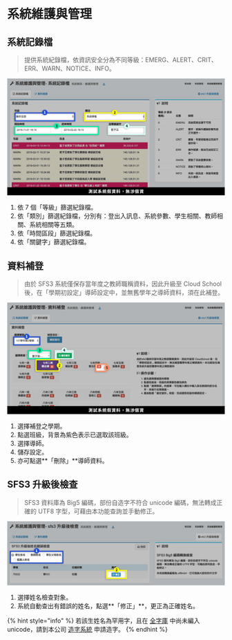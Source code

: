 # 系統維護與管理

## 系統記錄檔

> 提供系統紀錄檔，依資訊安全分為不同等級：EMERG、ALERT、CRIT、ERR、WARN、NOTICE、INFO。

![](../.gitbook/assets/system.png)

1. 依 7 個「等級」篩選紀錄檔。
2. 依「類別」篩選紀錄檔，分別有：登出入訊息、系統參數、學生相關、教師相關、系統相關等五類。
3. 依「時間區段」篩選紀錄檔。
4. 依「關鍵字」篩選紀錄檔。

## 資料補登

> 由於 SFS3 系統僅保存當年度之教師職稱資料，因此升級至 Cloud School 後，在「學期初設定」導師設定中，並無舊學年之導師資料，須在此補登。

![](../.gitbook/assets/system2.png)

1. 選擇補登之學期。
2. 點選班級，背景為紫色表示已選取該班級。
3. 選擇導師。
4. 儲存設定。
5. 亦可點選**「刪除」**導師資料。

## SFS3 升級後檢查

> SFS3 資料庫為 Big5 編碼，部份自造字不符合 unicode 編碼，無法轉成正確的 UTF8 字型，可藉由本功能查詢並手動修正。

![](../.gitbook/assets/system3.png)

1. 選擇姓名檢查對象。
2. 系統自動查出有錯誤的姓名，點選**「修正」**，更正為正確姓名。

{% hint style="info" %}
若該生姓名為罕用字，且在 [全字庫](https://www.cns11643.gov.tw/) 中尚未編入 unicode，請到本公司 [造字系統](http://faq.cloudschool.tw/font-code) 申請造字。
{% endhint %}

